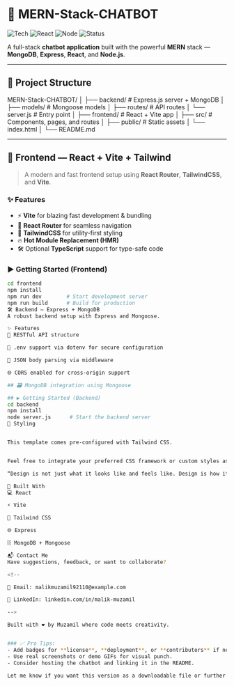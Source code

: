 # 🤖 MERN-Stack-CHATBOT

![Tech](https://img.shields.io/badge/MERN-FullStack-blueviolet?style=for-the-badge)
![React](https://img.shields.io/badge/Frontend-React%2BVite%2BTailwind-61DAFB?style=for-the-badge)
![Node](https://img.shields.io/badge/Backend-Node%2BExpress%2BMongoDB-green?style=for-the-badge)
![Status](https://img.shields.io/badge/Status-Under_Development-yellow?style=for-the-badge)

A full-stack **chatbot application** built with the powerful **MERN** stack —  
**MongoDB**, **Express**, **React**, and **Node.js**.

---

## 📁 Project Structure

MERN-Stack-CHATBOT/
│
├── backend/ # Express.js server + MongoDB
│ ├── models/ # Mongoose models
│ ├── routes/ # API routes
│ └── server.js # Entry point
│
├── frontend/ # React + Vite app
│ ├── src/ # Components, pages, and routes
│ ├── public/ # Static assets
│ └── index.html
│
└── README.md


---

## 🚀 Frontend — React + Vite + Tailwind

> A modern and fast frontend setup using **React Router**, **TailwindCSS**, and **Vite**.

### ✨ Features

- ⚡️ **Vite** for blazing fast development & bundling
- 🔄 **React Router** for seamless navigation
- 🎨 **TailwindCSS** for utility-first styling
- 🔥 **Hot Module Replacement (HMR)**
- 🛠️ Optional **TypeScript** support for type-safe code

### ▶️ Getting Started (Frontend)

```bash
cd frontend
npm install
npm run dev        # Start development server
npm run build      # Build for production
🛠️ Backend — Express + MongoDB
A robust backend setup with Express and Mongoose.

✨ Features
🔌 RESTful API structure

🔐 .env support via dotenv for secure configuration

🧩 JSON body parsing via middleware

🌐 CORS enabled for cross-origin support

## 🗃️ MongoDB integration using Mongoose

## ▶️ Getting Started (Backend)
cd backend
npm install
node server.js      # Start the backend server
🎨 Styling


This template comes pre-configured with Tailwind CSS.


Feel free to integrate your preferred CSS framework or custom styles as needed.

“Design is not just what it looks like and feels like. Design is how it works.” — Steve Jobs

🙌 Built With
💻 React

⚡ Vite

🎨 Tailwind CSS

🌐 Express

🗄️ MongoDB + Mongoose

📬 Contact Me
Have suggestions, feedback, or want to collaborate?

<!--

📧 Email: malikmuzamil92110@example.com

💼 LinkedIn: linkedin.com/in/malik-muzamil

-->

Built with ❤️ by Muzamil where code meets creativity.


### ✅ Pro Tips:
- Add badges for **license**, **deployment**, or **contributors** if needed.
- Use real screenshots or demo GIFs for visual punch.
- Consider hosting the chatbot and linking it in the README.

Let me know if you want this version as a downloadable file or further optimized for GitHub Pages!
